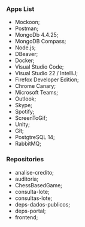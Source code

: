 ### Apps List
- Mockoon;
- Postman;
- MongoDb 4.4.25;
- MongoDB Compass;
- Node.js;
- DBeaver;
- Docker;
- Visual Studio Code;
- Visual Studio 22 / IntelliJ;
- Firefox Developer Edition;
- Chrome Canary;
- Microsoft Teams;
- Outlook;
- Skype;
- Spotify;
- ScreenToGif;
- Unity;
- Git;
- PostgtreSQL 14;
- RabbitMQ;

### Repositories
- analise-credito;
- auditoria;
- ChessBasedGame;
- consulta-lote;
- consultas-lote;
- deps-dados-publicos;
- deps-portal;
- frontend;